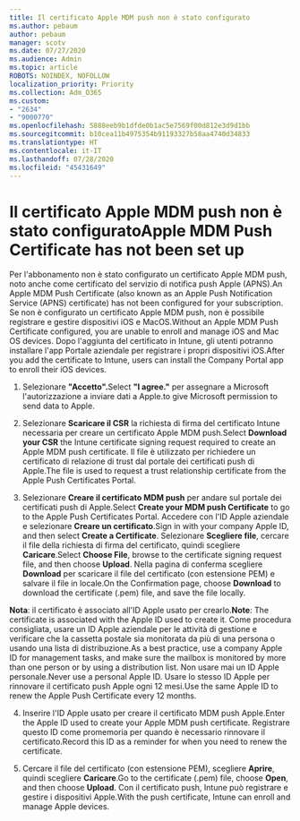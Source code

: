 ```yaml
---
title: Il certificato Apple MDM push non è stato configurato
ms.author: pebaum
author: pebaum
manager: scotv
ms.date: 07/27/2020
ms.audience: Admin
ms.topic: article
ROBOTS: NOINDEX, NOFOLLOW
localization_priority: Priority
ms.collection: Adm_O365
ms.custom:
- "2634"
- "9000770"
ms.openlocfilehash: 5888eeb9b1dfde0b1ac5e7569f00d812e3d9d1bb
ms.sourcegitcommit: b10cea11b4975354b91193327b58aa4740d34833
ms.translationtype: HT
ms.contentlocale: it-IT
ms.lasthandoff: 07/28/2020
ms.locfileid: "45431649"
---
```

# <a name="apple-mdm-push-certificate-has-not-been-set-up"></a><span data-ttu-id="991d4-102">Il certificato Apple MDM push non è stato configurato</span><span class="sxs-lookup"><span data-stu-id="991d4-102">Apple MDM Push Certificate has not been set up</span></span>

<span data-ttu-id="991d4-103">Per l'abbonamento non è stato configurato un certificato Apple MDM push, noto anche come certificato del servizio di notifica push Apple (APNS).</span><span class="sxs-lookup"><span data-stu-id="991d4-103">An Apple MDM Push Certificate (also known as an Apple Push Notification Service (APNS) certificate) has not been configured for your subscription.</span></span> <span data-ttu-id="991d4-104">Se non è configurato un certificato Apple MDM push, non è possibile registrare e gestire dispositivi iOS e MacOS.</span><span class="sxs-lookup"><span data-stu-id="991d4-104">Without an Apple MDM Push Certificate configured, you are unable to enroll and manage iOS and Mac OS devices.</span></span> <span data-ttu-id="991d4-105">Dopo l'aggiunta del certificato in Intune, gli utenti potranno installare l'app Portale aziendale per registrare i propri dispositivi iOS.</span><span class="sxs-lookup"><span data-stu-id="991d4-105">After you add the certificate to Intune, users can install the Company Portal app to enroll their iOS devices.</span></span>

1. <span data-ttu-id="991d4-106">Selezionare **"Accetto".**</span><span class="sxs-lookup"><span data-stu-id="991d4-106">Select **"I agree."**</span></span> <span data-ttu-id="991d4-107">per assegnare a Microsoft l'autorizzazione a inviare dati a Apple.</span><span class="sxs-lookup"><span data-stu-id="991d4-107">to give Microsoft permission to send data to Apple.</span></span>

2. <span data-ttu-id="991d4-108">Selezionare **Scaricare il CSR** la richiesta di firma del certificato Intune necessaria per creare un certificato Apple MDM push.</span><span class="sxs-lookup"><span data-stu-id="991d4-108">Select **Download your CSR** the Intune certificate signing request required to create an Apple MDM push certificate.</span></span> <span data-ttu-id="991d4-109">Il file è utilizzato per richiedere un certificato di relazione di trust dal portale dei certificati push di Apple.</span><span class="sxs-lookup"><span data-stu-id="991d4-109">The file is used to request a trust relationship certificate from the Apple Push Certificates Portal.</span></span>

3. <span data-ttu-id="991d4-110">Selezionare **Creare il certificato MDM push** per andare sul portale dei certificati push di Apple.</span><span class="sxs-lookup"><span data-stu-id="991d4-110">Select **Create your MDM push Certificate** to go to the Apple Push Certificates Portal.</span></span> <span data-ttu-id="991d4-111">Accedere con l'ID Apple aziendale e selezionare **Creare un certificato**.</span><span class="sxs-lookup"><span data-stu-id="991d4-111">Sign in with your company Apple ID, and then select **Create a Certificate**.</span></span> <span data-ttu-id="991d4-112">Selezionare **Scegliere file**, cercare il file della richiesta di firma del certificato, quindi scegliere **Caricare**.</span><span class="sxs-lookup"><span data-stu-id="991d4-112">Select **Choose File**, browse to the certificate signing request file, and then choose **Upload**.</span></span> <span data-ttu-id="991d4-113">Nella pagina di conferma scegliere **Download** per scaricare il file del certificato (con estensione PEM) e salvare il file in locale.</span><span class="sxs-lookup"><span data-stu-id="991d4-113">On the Confirmation page, choose **Download** to download the certificate (.pem) file, and save the file locally.</span></span>
 
<span data-ttu-id="991d4-114">**Nota**: il certificato è associato all'ID Apple usato per crearlo.</span><span class="sxs-lookup"><span data-stu-id="991d4-114">**Note**: The certificate is associated with the Apple ID used to create it.</span></span> <span data-ttu-id="991d4-115">Come procedura consigliata, usare un ID Apple aziendale per le attività di gestione e verificare che la cassetta postale sia monitorata da più di una persona o usando una lista di distribuzione.</span><span class="sxs-lookup"><span data-stu-id="991d4-115">As a best practice, use a company Apple ID for management tasks, and make sure the mailbox is monitored by more than one person or by using a distribution list.</span></span> <span data-ttu-id="991d4-116">Non usare mai un ID Apple personale.</span><span class="sxs-lookup"><span data-stu-id="991d4-116">Never use a personal Apple ID.</span></span> <span data-ttu-id="991d4-117">Usare lo stesso ID Apple per rinnovare il certificato push Apple ogni 12 mesi.</span><span class="sxs-lookup"><span data-stu-id="991d4-117">Use the same Apple ID to renew the Apple Push Certificate every 12 months.</span></span>
 
4. <span data-ttu-id="991d4-118">Inserire l'ID Apple usato per creare il certificato MDM push Apple.</span><span class="sxs-lookup"><span data-stu-id="991d4-118">Enter the Apple ID used to create your Apple MDM push certificate.</span></span> <span data-ttu-id="991d4-119">Registrare questo ID come promemoria per quando è necessario rinnovare il certificato.</span><span class="sxs-lookup"><span data-stu-id="991d4-119">Record this ID as a reminder for when you need to renew the certificate.</span></span>

5. <span data-ttu-id="991d4-120">Cercare il file del certificato (con estensione PEM), scegliere **Aprire**, quindi scegliere **Caricare**.</span><span class="sxs-lookup"><span data-stu-id="991d4-120">Go to the certificate (.pem) file, choose **Open**, and then choose **Upload**.</span></span> <span data-ttu-id="991d4-121">Con il certificato push, Intune può registrare e gestire i dispositivi Apple.</span><span class="sxs-lookup"><span data-stu-id="991d4-121">With the push certificate, Intune can enroll and manage Apple devices.</span></span>